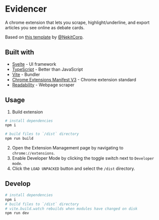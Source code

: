 # Evidencer

A chrome extension that lets you scrape, highlight/underline, and export articles you see online as debate cards.

Based on [this template](https://github.com/NekitCorp/chrome-extension-svelte-typescript-boilerplate) by [@NekitCorp](https://github.com/NekitCorp).

## Built with

- [Svelte](https://svelte.dev/) - UI framework
- [TypeScript](https://www.typescriptlang.org/) - Better than JavaScript
- [Vite](https://vitejs.dev/) - Bundler
- [Chrome Extensions Manifest V3](https://developer.chrome.com/docs/extensions/mv3/intro/) - Chrome extension standard
- [Readability](https://github.com/mozilla/readability) - Webpage scraper

## Usage

1. Build extension

```bash
# install dependencies
npm i

# build files to `/dist` directory
npm run build
```

2. Open the Extension Management page by navigating to `chrome://extensions`.
3. Enable Developer Mode by clicking the toggle switch next to `Developer mode`.
4. Click the `LOAD UNPACKED` button and select the `/dist` directory.

## Develop

```bash
# install dependencies
npm i
# build files to `/dist` directory
# vite.build.watch rebuilds when modules have changed on disk
npm run dev

```
